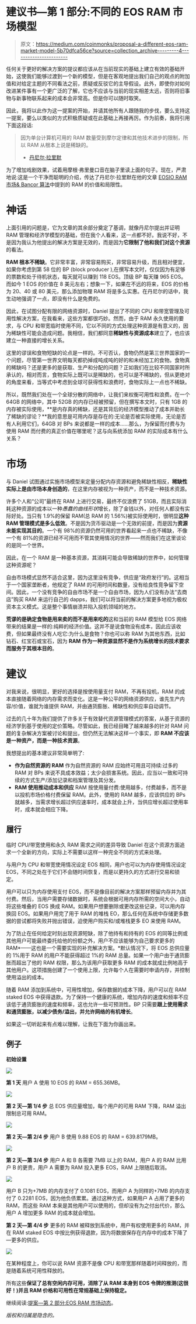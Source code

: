 # 建议书—第 1 部分:不同的 EOS RAM 市场模型

> 原文：<https://medium.com/coinmonks/proposal-a-different-eos-ram-market-model-5b70dfca56ce?source=collection_archive---------4----------------------->

任何关于更好的解决方案的提议都应该从在当前现实的基础上建立有效的基础开始，这使我们能够过渡到一个新的模型，但是在客观地提出我们自己的观点的附加值和对给定主题的不同看法之前，质疑或反驳它的主导假设。此外，即使你对如何改进某件事有一个更广泛的了解，它也不应该与当前的现实相差太远，否则将旧事物与新事物联系起来的成本会非常高。但是你可以随时取笑。

因此，我将以此作为这一提案的开始，并请其他所有人跟随我的步伐，要么支持这一提案，要么以类似的方式积极质疑或在此基础上再接再厉。作为前奏，我将引用下面这段话:

> 因为单台计算机可用的 RAM 数量受到摩尔定律和其他技术进步的限制，所以 RAM 从根本上说是稀缺的。
> - [丹尼尔·拉里默](/@bytemaster/eosio-ram-market-bancor-algorithm-b8e8d4e20c73)

为了增加戏剧效果，试着用摩根·弗里曼口音在脑子里读上面的句子。现在，严肃地说:这是一个干净而聪明的介绍，传达了丹尼尔·拉里默在他的文章 [EOSIO RAM 市场& Bancor 算法](/@bytemaster/eosio-ram-market-bancor-algorithm-b8e8d4e20c73)中提到的 RAM 的价值和局限性。

# 神话

上面引用的问题是，它为文章的其余部分奠定了基调，就像丹尼尔提出并证明 RAM 管理和经济学模型的基础，但在我个人看来，这一点都不好。我说不好，不是因为我认为他提出的解决方案是无效的，而是因为**它限制了他和我们对这个资源**的看法。

**RAM 根本不稀缺**。它非常丰富，非常容易购买，非常容易升级，而且相对便宜，如果你考虑到第 58 位的 BP (block producer ),在撰写本文时，仅仅因为有足够的票数和处于待机状态，每天就可以赚到 118 EOS。顶级 BP 每天赚 965 EOS。而如今 1 EOS 的价值在 8 美元左右；想象一下，如果在不远的将来，EOS 的价格为 20、40 或 80 美元，那么添加物理 RAM 将是多么实惠。在丹尼尔的话中，我生动地强调了一点，即没有什么是免费的。

因此，在试图分配有限的网络资源时，Daniel 提出了不同的 CPU 和带宽管理及可用性解决方案，在我看来，这些方案都很巧妙。然而，由于 RAM 永久使用的要求，与 CPU 和带宽临时使用不同，它以不同的方式处理这种资源是有意义的，因为稀缺性可能会造成问题。我相信，我们都同意**稀缺性与资源成本**建立了，也应该建立一种直接的增长关系。

这里的谬误和食物短缺的论点是一样的。不可否认，食物仍然是第三世界国家的一个问题，尽管第一世界文明每天都扔掉成吨成吨的好的和未经加工的食物。食物真的稀缺吗？还是更多的是获取、生产和分配的问题？正如我们在比较不同国家时所承认的，相对而言，食物实际上既可以是稀缺的，也可以是不稀缺的，但从更绝对的角度来看，当等式中考虑到全球可获得性和浪费时，食物实际上一点也不稀缺。

所以，既然我们处在一个全球分散的网络中，让我们来权衡可用性和浪费。在一个 64GB 的网络中，其中 52GB 的内存已经被预留，但在撰写本文时，只有 1GB 的内存被实际使用，**是内存真的稀缺，还是其背后的经济模型推动了成本并助长了稀缺的谬论？**我的意思是可用内存是存在的:无论是否被实际使用，无论是否有人利用它们，64GB 对 BPs 来说都是一样的成本……那么，为保留而付费与为使用 RAM 而付费的真正价值在哪里呢？这与向系统添加 RAM 的实际成本有什么关系？

# 市场

与 Daniel 试图通过实施市场模型来定量分配内存资源和避免稀缺性相反，**稀缺性实际上是由市场本身创造的**，在这里内存被视为一种资产，而不是一种技术资源。

许多个人和“公司”最终在 RAM 上进行交易，最终不仅浪费了 51GB，而且实际消耗这种资源的成本以一种*愚蠢的曲线形状*增长，除了金钱以外，对任何人都没有实际好处。当只有 1.9%的保留 RAM(总 RAM 的 1.56%)被实际使用时，很明显**这种 RAM 管理模式是多么低效**。不是因为货币驱动是一个无效的前提，而是因为**资源未能实现其目的**。一个有 98%的资源仍然可用的世界看起来一点也不稀缺，不像一个有 81%的资源已经不可用而不管其使用情况的世界——然而我们在这里谈论的是同一个世界。

因此，在一个 RAM 是一种基本资源，其消耗可能会导致稀缺的世界中，如何管理这种资源呢？

自由市场模式显然不适合这里，因为这里没有竞争，供应是“政府发行”的。这相当于一个国家垄断者，他规定了 RAM 的可用时间和数量，没有给良性竞争留下空间。因此，一个没有竞争的自由市场不是一个自由市场，因为人们没有办法“去商店”购买 RAM 来运行自己的 dapps，我们可以将当前的解决方案更多地视为极权资本主义模式。这是整个事情崩溃并陷入投机领域的地方。

**荒谬的是确定食物是用来卖的而不是用来吃的**这和当前的 RAM 模型给 EOS 网络带来的结果是一样的:纯粹的经济价值。这并不是说食物没有成本，因此应该收费，但如果最终没有人吃它:为什么是食物？你也可以称 RAM 为其他东西，比如钻石、红宝石或宝石，因为 **RAM 作为一种资源显然不是作为系统增长的技术要求而服务于其根本目的**。

# 建议

对我来说，很明显，更好的选择是按使用量支付 RAM，不再有投机，RAM 的成本直接随着网络的内存需求而变化。这是一种公平的网络资源供应，谁先生产内容/价值，谁就为谁提供 RAM，并由通货膨胀、稀缺性和供应率自动调节。

过去的几十年为我们提供了许多关于有效替代资源管理模式的答案，从基于资源的经济学到基于使用的定价策略。尽管如此，我已经目睹了越来越多的针对 RAM 问题的复杂解决方案被讨论和提出，但仍然无法解决这样一个事实，即 **RAM 不应该是一种资产，而是一种技术资源**。

我想提出的基本建议非常简单明了:

*   **作为自然资源的 RAM** 作为自然资源的 RAM 应始终可用且可持续:过多的 RAM 对 BPs 来说不具成本效益；太少会损害系统。因此，应当以一致和可持续的方式生产/添加记录和档案管理及其分发。
*   **RAM 使用推动成本和供应** RAM 按使用量付费:使用越多，付费越多，而不是以投机市场价格付费保留 RAM。此外，使用的 RAM 越多，应该供应的 BPs 就越多，当需求增长超过供应速率时，成本就会上升，当供应增长超过使用率时，成本就会相应下降。

## 履行

临时 CPU/带宽使用和永久 RAM 需求之间的差异导致 Daniel 在这个资源方面追求一个全新的方向，实际上不需要以这样一种完全不同的方式来处理。

与用户为 CPU 和带宽使用情况设定 EOS 相同，用户也可以为内存使用情况设定 EOS，不同之处在于它们不会随时间恢复，而是以更持久的方式进行交易和锁定。

用户可以只为内存使用支付 EOS，而不是像目前的解决方案那样预留内存并为其付费。然后，当用户需要存储数据时，系统会根据可用内存所需的空间大小，自动将这些堆叠的 EOS 换成 RAM。如果用户想要删除或更改这些记录，可以用内存换回 EOS。如果用户用完了用于 RAM 的堆栈 EO，那么任何在系统中存储更多数据的尝试都将失败并抛出错误，迫使用户购买和/或堆栈更多 EO 来使用 RAM。

为了防止在任何给定时刻出现资源短缺，除了他持有和持有的 EOS 的同等比例或其他用户可能最终委托给他的份额之外，用户不应该能够为自己要求更多的 RAM*——这也是一个需要实现的补充解决方案。*默认情况下，将 EOS 总供应量的 1%用于 RAM 的用户不能获得超过 1%的 RAM 总量。如果一个用户由于通货膨胀而超出了他的 RAM 权限，那么为该用户获取更多 RAM 的成本就成比例地高于其他用户。这项措施创建了一个使用上限，允许每个人在需要时申请内存，并控制使用溢出的成本。

随着 RAM 添加到系统中，可用性增加，保存数据的成本下降，用户可以在 RAM staked EOS 中获得退款。为了保持一个健康的系统，增加内存的速度和频率不应该低于通货膨胀的速度和频率，这也允许一些可预测性。BP 只需要**跟上使用需求和通货膨胀，以减少债务/溢出，并允许网络的有机增长**。

如果这一切听起来有点难以理解，让我在下面为你画出来。

## 例子

**初始设置** 

![](img/1e1162d41cb5e5d106324556ea7d85d1.png)

**第 1 天**
用户 A 使用 10 EOS 的 RAM = 655.36MB。

![](img/f4d41f58813ae135bf86a44b296f527e.png)

**第 2 天—第 1/4 步** 总 EOS 供应量增加，每个用户的可用 RAM 下降，RAM 溢出限制总可用 RAM。

![](img/2b8b8b9b4b2b0e37ab6985ef643cbadf.png)

**第 2 天—第 2/4 步**
用户 B 使用 9.88 EOS 的 RAM = 639.8179MB。

![](img/af9ba984104ac9a2a8cb8b6cf37d3bf3.png)

**第 2 天—第 3/4 步**
用户 A 和 B 各需要 7MB 以上的 RAM，用户 A 的 RAM 比用户 B 的更贵，用户 A 需要为 RAM 投入更多 EOS，RAM 上限随后取消。

![](img/00417efd2ccff11be7dda1d5575608af.png)

用户 B 只为+7MB 的内存支付了 0.1081 EOS，而用户 A 为同样的+7MB 的内存支付了 0.2281 EOS，因为他负债累累。通过这种方式，如果用户 A 占用了更多的 RAM，而这些 RAM 本来是其他用户可以使用的，但却没有为之付出代价，那么用户 A 增加更多 RAM 的成本就会增加。

**第 2 天—第 4/4 步**
更多的 RAM 被释放到系统中，用户有权使用更多的 RAM，并在 RAM staked EOS 中按比例获得退款，因为将数据保存在内存中的成本下降了—更多的供应。

![](img/f8bb0f5a64e46fbea1278383e105ff6b.png)

在某种程度上，你可以说 RAM 资源不是像 CPU 和带宽那样随着时间释放的，而是随着系统可用性释放的。

所有这些**保证了总有空闲内存可用，消除了从 RAM 本身到 EOS 令牌的推测(这很好！)并且 RAM 价格和可用性在常规基础上保持稳定。**

继续阅读:[提案—第 2 部分:EOS RAM 市场动态](/@filipe.alonso/proposal-part-2-eos-ram-market-dynamics-4a16ca13844e)。

*版权和归属是隐含的。*